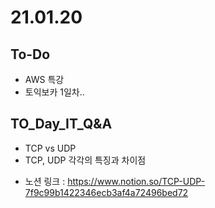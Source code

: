 # 21.01.20
## To-Do
- AWS 특강
- 토익보카 1일차..
## TO_Day_IT_Q&A
- TCP vs UDP
- TCP, UDP 각각의 특징과 차이점
* 노션 링크 : <https://www.notion.so/TCP-UDP-7f9c99b1422346ecb3af4a72496bed72>